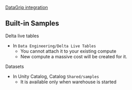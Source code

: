 
[DataGrip integration](https://github.com/davidkhala/code-dev-collection/blob/main/jetbrain/dataGrip/databricks.md)

## Built-in Samples

Delta live tables
- In `Data Engineering/Delta Live Tables`
  - You cannot attach it to your existing compute
  - New compute a massive cost will be created for it. 

Datasets
- In Unity Catalog, Catalog `Shared/samples`
  - It is available only when warehouse is started
